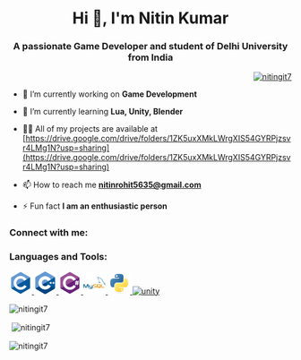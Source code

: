 <h1 align="center">Hi 👋, I'm Nitin Kumar</h1>
<h3 align="center">A passionate Game Developer and student of Delhi University from India</h3>

<p align="right"> <a href="https://github.com/ryo-ma/github-profile-trophy"><img src="https://github-profile-trophy.vercel.app/?username=nitingit7" alt="nitingit7" /></a> </p>

- 🔭 I’m currently working on **Game Development**

- 🌱 I’m currently learning **Lua, Unity, Blender**

- 👨‍💻 All of my projects are available at [https://drive.google.com/drive/folders/1ZK5uxXMkLWrgXIS54GYRPjzsvr4LMg1N?usp=sharing](https://drive.google.com/drive/folders/1ZK5uxXMkLWrgXIS54GYRPjzsvr4LMg1N?usp=sharing)

- 📫 How to reach me **nitinrohit5635@gmail.com**

- ⚡ Fun fact **I am an enthusiastic person**

<h3 align="left">Connect with me:</h3>
<p align="left">
</p>

<h3 align="left">Languages and Tools:</h3>
<p align="left"> <a href="https://www.cprogramming.com/" target="_blank" rel="noreferrer"> <img src="https://raw.githubusercontent.com/devicons/devicon/master/icons/c/c-original.svg" alt="c" width="40" height="40"/> </a> <a href="https://www.w3schools.com/cpp/" target="_blank" rel="noreferrer"> <img src="https://raw.githubusercontent.com/devicons/devicon/master/icons/cplusplus/cplusplus-original.svg" alt="cplusplus" width="40" height="40"/> </a> <a href="https://www.w3schools.com/cs/" target="_blank" rel="noreferrer"> <img src="https://raw.githubusercontent.com/devicons/devicon/master/icons/csharp/csharp-original.svg" alt="csharp" width="40" height="40"/> </a> <a href="https://www.mysql.com/" target="_blank" rel="noreferrer"> <img src="https://raw.githubusercontent.com/devicons/devicon/master/icons/mysql/mysql-original-wordmark.svg" alt="mysql" width="40" height="40"/> </a> <a href="https://www.python.org" target="_blank" rel="noreferrer"> <img src="https://raw.githubusercontent.com/devicons/devicon/master/icons/python/python-original.svg" alt="python" width="40" height="40"/> </a> <a href="https://unity.com/" target="_blank" rel="noreferrer"> <img src="https://www.vectorlogo.zone/logos/unity3d/unity3d-icon.svg" alt="unity" width="40" height="40"/> </a> </p>

<p><img align="center" src="https://github-readme-stats.vercel.app/api/top-langs?username=nitingit7&show_icons=true&locale=en&layout=compact" alt="nitingit7" /></p>

<p>&nbsp;<img align="center" src="https://github-readme-stats.vercel.app/api?username=nitingit7&show_icons=true&locale=en" alt="nitingit7" /></p>

<p><img align="center" src="https://github-readme-streak-stats.herokuapp.com/?user=nitingit7&" alt="nitingit7" /></p>
